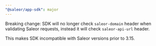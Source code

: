 ```yaml
---
"@saleor/app-sdk": major
---
```


Breaking change: SDK will no longer check `saleor-domain` header when validating Saleor requests, instead it will check `saleor-api-url` header.

This makes SDK incompatible with Saleor versions prior to 3.15.
